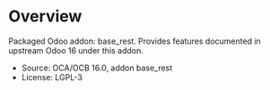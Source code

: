 # Overview

Packaged Odoo addon: base_rest. Provides features documented in upstream Odoo 16 under this addon.

- Source: OCA/OCB 16.0, addon base_rest
- License: LGPL-3
